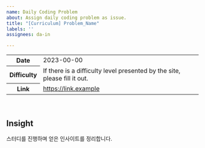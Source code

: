 ```yaml
---
name: Daily Coding Problem
about: Assign daily coding problem as issue.
title: "[Curriculum] Problem_Name"
labels: ''
assignees: da-in

---
```


<table>
  <tr>
    <th>Date</th>
    <td>2023-00-00</td>
  </tr>
  <tr>
    <th>Difficulty</th>
    <td>If there is a difficulty level presented by the site, please fill it out.</td>
  </tr>
  <tr>
    <th>Link</th>
    <td><a href='https://link.example'>https://link.example</a>
    </td>
  </tr>
</table>

<br/>

## Insight

스터디를 진행하며 얻은 인사이트를 정리합니다.
